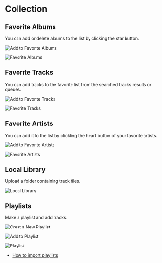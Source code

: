 # Collection

## Favorite Albums

You can add or delete albums to the list by clicking the star button.

![Add to Favorite Albums](https://i.imgur.com/MNtKRIK.png)

![Favorite Albums](https://i.imgur.com/61GWuLU.png)

## Favorite Tracks

You can add tracks to the favorite list from the searched tracks results or queues.

![Add to Favorite Tracks](https://i.imgur.com/k3PFv8m.png)

![Favorite Tracks](https://i.imgur.com/m0kuPXg.png)

## Favorite Artists

You can add it to the list by clickling the heart button of your favorite artists.

![Add to Favorite Artists](https://i.imgur.com/VwHts6b.png)

![Favorite Artists](https://i.imgur.com/X2u81Vw.png)

## Local Library

Upload a folder containing track files.

![Local Library](https://i.imgur.com/QWRCHhc.png)

## Playlists

Make a playlist and add tracks.

![Creat a New Playlist](https://i.imgur.com/9MAfmoI.png)

![Add to Playlist](https://i.imgur.com/xJ2mi1K.png)

![Playlist](https://i.imgur.com/W9iCB7I.png)

* [How to import playlists](https://nukeop.gitbook.io/nuclear/user-manual/importing-playlists)
